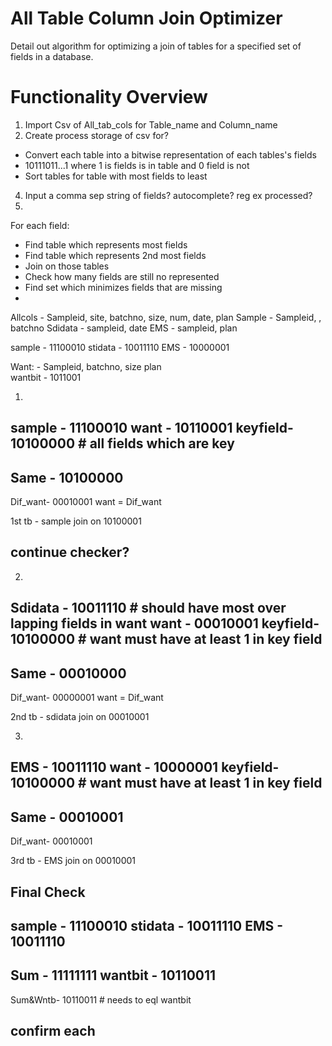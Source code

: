 # All Table Column Join Optimizer
Detail out algorithm for optimizing a join of tables for a specified set of fields in a database.

# Functionality Overview
1. Import Csv of All_tab_cols for Table_name and Column_name
2. Create process storage of csv for?
  - Convert each table into a bitwise representation of each tables's fields
  - 10111011...1  where 1 is fields is in table and 0 field is not
  - Sort tables for table with most fields to least
4. Input a comma sep string of fields? autocomplete? reg ex processed?
5.
For each field:
  - Find table which represents most fields
  - Find table which represents 2nd most fields
  - Join on those tables
  - Check how many fields are still no represented
  - Find set which minimizes fields that are missing
  -
Allcols - Sampleid, site, batchno, size, num, date, plan
Sample  - Sampleid,     , batchno
Sdidata - sampleid,                           date
EMS     - sampleid,                                  plan  

sample  - 11100010
stidata - 10011110
EMS     - 10000001

Want:   - Sampleid,       batchno, size              plan           
wantbit - 1011001

1.
sample  - 11100010
want    - 10110001
keyfield- 10100000 # all fields which are key
--------------------
Same    - 10100000
--------------------
Dif_want- 00010001
want = Dif_want

1st tb - sample
join on 10100001

## continue checker?

2.
Sdidata - 10011110 # should have most over lapping fields in want
want    - 00010001
keyfield- 10100000 # want must have at least 1 in key field
--------------------
Same    - 00010000
--------------------
Dif_want- 00000001
want = Dif_want

2nd tb - sdidata
join on 00010001  

3.
EMS     - 10011110
want    - 10000001
keyfield- 10100000 # want must have at least 1 in key field
--------------------
Same    - 00010001
--------------------
Dif_want- 00010001

3rd tb - EMS
join on 00010001  

## Final Check
sample  - 11100010
stidata - 10011110
EMS     - 10011110
--------------------
Sum     - 11111111
wantbit - 10110011
--------------------
Sum&Wntb- 10110011  # needs to eql wantbit

## confirm each 
